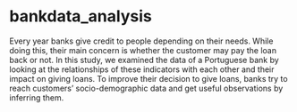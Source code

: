 # bankdata_analysis
Every year banks give credit to people depending on their needs. While doing this, their main concern is whether the customer may pay the loan back or not. In this study, we examined the data of a Portuguese bank by looking at the relationships of these indicators with each other and their impact on giving loans. To improve their decision to give loans, banks try to reach customers’ socio-demographic data and get useful observations by inferring them. 
